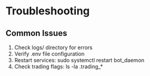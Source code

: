 # Troubleshooting

## Common Issues
1. Check logs/ directory for errors
2. Verify .env file configuration
3. Restart services: sudo systemctl restart bot_daemon
4. Check trading flags: ls -la .trading_*
